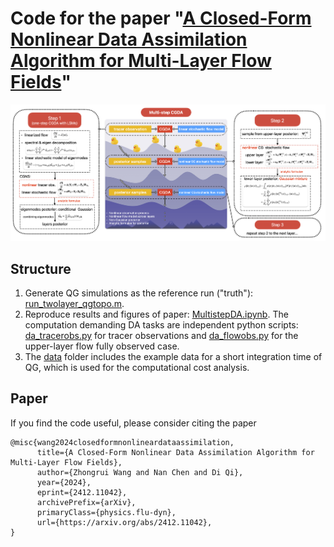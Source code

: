 # Code for the paper "[A Closed-Form Nonlinear Data Assimilation Algorithm for Multi-Layer Flow Fields](https://arxiv.org/abs/2412.11042)" ##

<img src="./multistepDA.png" width="1000" />

## Structure
1. Generate QG simulations as the reference run ("truth"): [run_twolayer_qgtopo.m](./code/qg_2layer_topo).
2. Reproduce results and figures of paper: [MultistepDA.ipynb](./code). The computation demanding DA tasks are independent python scripts: [da_tracerobs.py](./code) for tracer observations and [da_flowobs.py](./code) for the upper-layer flow fully observed case.
3. The [data](./data) folder includes the example data for a short integration time of QG, which is used for the computational cost analysis.

## Paper
If you find the code useful, please consider citing the paper 
```
@misc{wang2024closedformnonlineardataassimilation,
      title={A Closed-Form Nonlinear Data Assimilation Algorithm for Multi-Layer Flow Fields}, 
      author={Zhongrui Wang and Nan Chen and Di Qi},
      year={2024},
      eprint={2412.11042},
      archivePrefix={arXiv},
      primaryClass={physics.flu-dyn},
      url={https://arxiv.org/abs/2412.11042}, 
}
```
